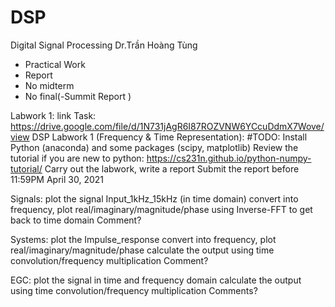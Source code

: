 # DSP
Digital Signal Processing
Dr.Trần Hoàng Tùng
 - Practical Work
 - Report
 - No midterm
 - No final(-Summit Report  )

Labwork 1:
 link Task:  https://drive.google.com/file/d/1N731jAgR6I87ROZVNW6YCcuDdmX7Wove/view
DSP Labwork 1 (Frequency & Time Representation):
#TODO:
	Install Python (anaconda) and some packages (scipy, matplotlib)
	Review the tutorial if you are new to python: https://cs231n.github.io/python-numpy-tutorial/
	Carry out the labwork, write a report
	Submit the report before 11:59PM April 30, 2021

Signals:
	plot the signal Input_1kHz_15kHz (in time domain)
	convert into frequency, plot real/imaginary/magnitude/phase
	using Inverse-FFT to get back to time domain
	Comment?

Systems:
	plot the Impulse_response
	convert into frequency, plot real/imaginary/magnitude/phase
	calculate the output using time convolution/frequency multiplication
	Comment?

EGC:
	plot the signal in time and frequency domain
	calculate the output using time convolution/frequency multiplication
	Comments?
